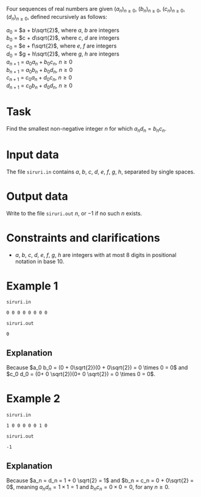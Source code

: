 
Four sequences of real numbers are given $(a_n)_{n \geq 0}$, $(b_n)_{n \geq 0}$, $(c_n)_{n \geq 0}$, $(d_n)_{n \geq 0}$, defined recursively as follows:

$a_0$ = $a + b\sqrt{2}$, where $a$, $b$ are integers  
$b_0$ = $c + d\sqrt{2}$, where $c$, $d$ are integers  
$c_0$ = $e + f\sqrt{2}$, where $e$, $f$ are integers  
$d_0$ = $g + h\sqrt{2}$, where $g$, $h$ are integers  
$a_{n+1}$ = $a_0 a_n + b_0 c_n$, $n \geq 0$  
$b_{n+1}$ = $a_0 b_n + b_0 d_n$, $n \geq 0$  
$c_{n+1}$ = $c_0 a_n + d_0 c_n$, $n \geq 0$  
$d_{n+1}$ = $c_0 b_n + d_0 d_n$, $n \geq 0$

# Task

Find the smallest non-negative integer $n$ for which $a_n d_n = b_n c_n$.

# Input data

The file `siruri.in` contains $a$, $b$, $c$, $d$, $e$, $f$, $g$, $h$, separated by single spaces.

# Output data

Write to the file `siruri.out` $n$, or $-1$ if no such $n$ exists.

# Constraints and clarifications

- $a$, $b$, $c$, $d$, $e$, $f$, $g$, $h$ are integers with at most $8$ digits in positional notation in base $10$.

# Example 1

`siruri.in`
```
0 0 0 0 0 0 0 0
```

`siruri.out`
```
0
```

## Explanation

Because $a_0 b_0 = (0 + 0\sqrt{2})(0 + 0\sqrt{2}) = 0 \times 0 = 0$ and $c_0 d_0 = (0+ 0 \sqrt{2})(0+ 0 \sqrt{2}) = 0 \times 0 = 0$.

# Example 2

`siruri.in`
```
1 0 0 0 0 0 1 0
```

`siruri.out`
```
-1
```

## Explanation

Because $a_n = d_n = 1 + 0 \sqrt{2} = 1$ and $b_n = c_n = 0 + 0\sqrt{2} = 0$, meaning $a_n d_n = 1 \times 1 = 1$ and $b_n c_n = 0 \times 0 = 0$, for any $n \geq 0$.
